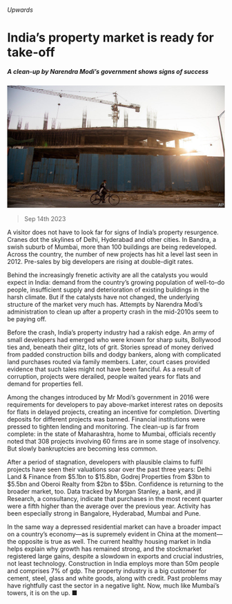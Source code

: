 ###### Upwards

# India’s property market is ready for take-off 

##### A clean-up by Narendra Modi’s government shows signs of success 

![image](images/20230916_FNP502.jpg) 

> Sep 14th 2023 

A visitor does not have to look far for signs of India’s property resurgence. Cranes dot the skylines of Delhi, Hyderabad and other cities. In Bandra, a swish suburb of Mumbai, more than 100 buildings are being redeveloped. Across the country, the number of new projects has hit a level last seen in 2012. Pre-sales by big developers are rising at double-digit rates.

Behind the increasingly frenetic activity are all the catalysts you would expect in India: demand from the country’s growing population of well-to-do people, insufficient supply and deterioration of existing buildings in the harsh climate. But if the catalysts have not changed, the underlying structure of the market very much has. Attempts by Narendra Modi’s administration to clean up after a property crash in the mid-2010s seem to be paying off.

Before the crash, India’s property industry had a rakish edge. An army of small developers had emerged who were known for sharp suits, Bollywood ties and, beneath their glitz, lots of grit. Stories spread of money derived from padded construction bills and dodgy bankers, along with complicated land purchases routed via family members. Later, court cases provided evidence that such tales might not have been fanciful. As a result of corruption, projects were derailed, people waited years for flats and demand for properties fell.

Among the changes introduced by Mr Modi’s government in 2016 were requirements for developers to pay above-market interest rates on deposits for flats in delayed projects, creating an incentive for completion. Diverting deposits for different projects was banned. Financial institutions were pressed to tighten lending and monitoring. The clean-up is far from complete: in the state of Maharashtra, home to Mumbai, officials recently noted that 308 projects involving 60 firms are in some stage of insolvency. But slowly bankruptcies are becoming less common. 

After a period of stagnation, developers with plausible claims to fulfil projects have seen their valuations soar over the past three years: Delhi Land &amp; Finance from $5.1bn to $15.8bn, Godrej Properties from $3bn to $5.5bn and Oberoi Realty from $2bn to $5bn. Confidence is returning to the broader market, too. Data tracked by Morgan Stanley, a bank, and jll Research, a consultancy, indicate that purchases in the most recent quarter were a fifth higher than the average over the previous year. Activity has been especially strong in Bangalore, Hyderabad, Mumbai and Pune. 

In the same way a depressed residential market can have a broader impact on a country’s economy—as is supremely evident in China at the moment—the opposite is true as well. The current healthy housing market in India helps explain why growth has remained strong, and the stockmarket registered large gains, despite a slowdown in exports and crucial industries, not least technology. Construction in India employs more than 50m people and comprises 7% of gdp. The property industry is a big customer for cement, steel, glass and white goods, along with credit. Past problems may have rightfully cast the sector in a negative light. Now, much like Mumbai’s towers, it is on the up. ■


